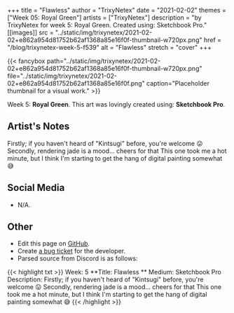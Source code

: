 +++
title =       "Flawless"
author =      "TrixyNetex"
date =        "2021-02-02"
themes =      ["Week 05: Royal Green"]
artists =     ["TrixyNetex"]
description = "by TrixyNetex for week 5: Royal Green. Created using: Sketchbook Pro."
[[images]]
              src = "../static/img/trixynetex/2021-02-02+e862a954d81752b62af1368a85e16f0f-thumbnail-w720px.png"
              href = "/blog/trixynetex-week-5-f539"
              alt = "Flawless"
              stretch = "cover"
+++


{{< fancybox path="../static/img/trixynetex/2021-02-02+e862a954d81752b62af1368a85e16f0f-thumbnail-w720px.png" file="../static/img/trixynetex/2021-02-02+e862a954d81752b62af1368a85e16f0f.png" caption="Placeholder thumbnail for a visual work." >}}


Week 5: **Royal Green**. This art was lovingly created using: **Sketchbook Pro**.

## Artist's Notes

Firstly;  if you haven't heard of "Kintsugi" before, you're welcome 😛
Secondly, rendering jade is a mood... cheers for that
This one took me a hot minute, but I think I'm starting to get the hang of digital painting somewhat 😅

## Social Media

- N/A.

## Other

- Edit this page on [GitHub](https://github.com/teaminkling/web-refresh/edit/main/content/blog/trixynetex-week-5-f539.md).
- Create [a bug ticket](https://github.com/teaminkling/web-refresh/issues/new?assignees=&labels=bug&template=problem-report.md&title=) for the developer.
- Parsed source from Discord is as follows:

{{< highlight txt >}}
Week: 5
**Title:  Flawless **
Medium: Sketchbook Pro
Description: Firstly;  if you haven't heard of "Kintsugi" before, you're welcome 😛
Secondly, rendering jade is a mood... cheers for that
This one took me a hot minute, but I think I'm starting to get the hang of digital painting somewhat 😅
{{< /highlight >}}